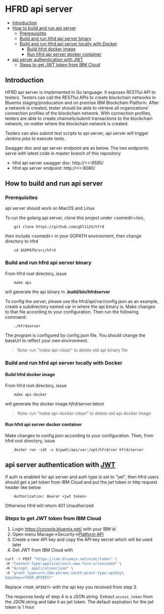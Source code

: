  HFRD api server
 ===============

* [Introduction](#introduction)
* [How to build and run api server](#how-to-build-and-run-api-server)
    * [Prerequisites](#prerequisites)
    * [Build and run hfrd api server binary](#build-and-run-hfrd-api-server-binary)
    * [Build and run hfrd api server locally with Docker](#build-and-run-hfrd-api-server-locally-with-docker)
        * [Build hfrd docker image](#build-hfrd-docker-image)
        * [Run hfrd api server docker container](#run-hfrd-api-server-docker-container)
* [api server authentication with JWT](#api-server-authentication-with-jwt)
    * [Steps to get JWT token from IBM Cloud](#steps-to-get-jwt-token-from-ibm-cloud)

## Introduction
HFRD api server is implemented in Go language. It exposes RESTful API
to testers. Testers can call the RESTful APIs to create blockchain
networks in Bluemix staging/producation and on premise IBM Blockchain
Platform. After a network is created, tester should be able to retrieve
all organizations' connection profiles of the blockchain network. With
connection profiles, testers are able to create channels/submit transactions
to the blockchain network, no matter where the blockchain network is
created.

Testers can also submit test scripts to api server, api server will trigger
Jenkins jobs to execute tests.

Swagger doc and api server endpoint are as below. The two endpoints serve with
latest code in master branch of this repository

- hfrd api server swagger doc:  http://<<server ip or name>>:9595/
- hfrd api server endpoint:     http://<<server ip or name>>:8080/

## How to build and run api server
### Prerequisites
api server should work on MacOS and Linux

To run the golang api server, clone this project under
&lt;somedir&gt;/src,

        git clone https://github.com/gbl1124/hfrd

then include &lt;somedir&gt; in your GOPATH
environment, then change directory to hfrd

        cd $GOPATH/src/hfrd

### Build and run hfrd api server binary
From hfrd root directory, issue

        make api
will generate the api binary in **.build/bin/hfrdserver**

To config the server, please use the hfrd/api/var/config.json as an example,
create a subdirectory named var in where the api binary is. Make
changes to that file according to your configuration. Then run the
following command:

        ./hfrdserver

The program is configured by config.json file. You should change the
baseUrl to reflect your own environment.

> Note: run "make api-clean" to delete old api binary file

### Build and run hfrd api server locally with Docker

#### Build hfrd docker image

From hfrd root directory, issue

        make api-docker
will generate the docker image *hfrd/server:latest*

> Note: run "make api-docker-clean" to delete old api docker image

#### Run hfrd api server docker container

Make changes to config.json according to your configuration.
Then, from hfrd root directory, issue

        docker run -idt -v $(pwd)/api/var:/opt/hfrd/var hfrd/server

## api server authentication with [JWT](https://jwt.io/)
If auth is enabled for api server and auth type is set to "jwt", then hfrd users
should get a jwt token from IBM Cloud and put the jwt token in http request header
like below

        Authorization: Bearer <jwt token>
Otherwise hfrd will return 401 Unauthorized

### Steps to get JWT token from IBM Cloud
1. Login https://console.bluemix.net/ with your IBM id
2. Open menu Manage->Security->[Platform API](https://console.bluemix.net/iam/#/apikeys)
3. Create a new API key and copy the API key secret which will be used later
4. Get JWT from IBM Cloud with
```bash
curl -X POST "https://iam.bluemix.net/oidc/token" \
-H "Content-Type:application/x-www-form-urlencoded" \
-H "Accept: application/json" \
-d "grant_type=urn:ibm:params:oauth:grant-type:apikey\
&apikey=<YOUR_APIKEY>"
```
Replace `<YOUR_APIKEY>` with the api key you received from step 3.

The response body of step 4 is a JSON string. Extract `access_token` from the JSON string
and take it as jwt token. The default expiration for the jwt token is 1 hour
